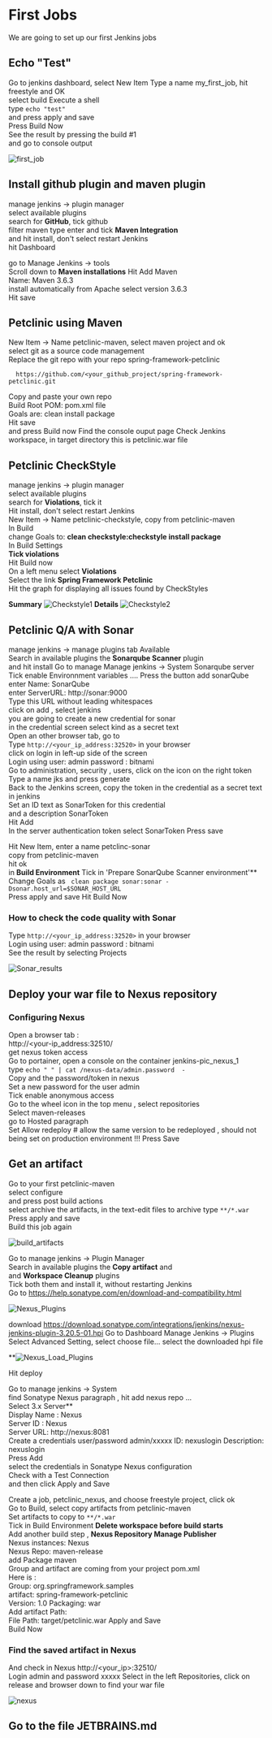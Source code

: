# First Jobs
We are going to set up our first Jenkins jobs    

## Echo "Test" 
Go to jenkins dashboard, select New Item 
Type a name my_first_job, hit freestyle and OK      
select build Execute a shell   
type ```echo "test"```  
and press  apply and save   
Press Build Now  
See the result by pressing the build #1  
and go to console output  

![first_job](screenshots/first_job.png)


## Install github plugin and maven plugin   
manage jenkins -> plugin manager   
select available plugins  
search for **GitHub**, tick github      
filter maven type enter and tick **Maven Integration**       
and hit install, don't select restart Jenkins  
hit Dashboard  

go to Manage Jenkins -> tools  
Scroll down to **Maven installations**
Hit Add Maven    
Name: Maven 3.6.3  
install automatically from Apache select version 3.6.3  
Hit  save

## Petclinic using Maven 
New Item -> Name petclinic-maven, select  maven project and ok   
select git as a source code management  
Replace the git repo with your repo spring-framework-petclinic
```
  https://github.com/<your_github_project/spring-framework-petclinic.git 
```
Copy and paste your own repo    
Build Root POM: pom.xml file     
Goals are: clean install package   
Hit save   
and press Build now 
Find the console ouput page 
Check Jenkins workspace, in target directory this is petclinic.war file

## Petclinic CheckStyle 
manage jenkins -> plugin manager   
select available plugins  
search for **Violations**, tick it   
Hit install, don't select restart Jenkins    
New Item -> Name petclinic-checkstyle, copy from petclinic-maven  
In Build  
change Goals to: **clean checkstyle:checkstyle install package**  
In Build Settings  
**Tick violations**    
Hit Build now  
On a left menu select **Violations**   
Select the link **Spring Framework Petclinic**   
Hit the graph for displaying all issues found by CheckStyles      

**Summary**
![Checkstyle1](screenshots/checkstyle_summary.png)
**Details**
![Checkstyle2](screenshots/checkstyle_details.png)

## Petclinic Q/A with Sonar 
manage jenkins -> manage plugins  tab Available     
Search in available plugins  the **Sonarqube Scanner** plugin  
and hit install
Go to manage Manage jenkins -> System
Sonarqube server   
Tick enable Environnment variables  ....
Press the button add sonarQube
enter Name: SonarQube  
enter ServerURL: http://sonar:9000    
Type this URL without leading whitespaces  
click on  add , select jenkins   
you are going to create a new credential for sonar     
in the credential screen select kind as a secret text   
Open an other browser tab, go to  
Type ```http://<your_ip_address:32520>``` in your browser    
click on login in left-up side of the screen    
Login using user: admin  password : bitnami  
Go to administration, security , users, click on the icon on the right token  
Type a name jks and press generate     
Back to the Jenkins screen, copy the token in the credential as a secret text in jenkins     
Set an ID text as SonarToken for this credential    
and a description SonarToken     
Hit Add  
In the server authentication token select SonarToken 
Press save 

Hit New Item,  enter a name petclinc-sonar  
copy from petclinic-maven  
hit ok  
in **Build Environment**
Tick in 'Prepare SonarQube Scanner environment'**      
Change Goals as ``` clean package sonar:sonar -Dsonar.host_url=$SONAR_HOST_URL```      
Press apply and save
Hit Build Now  

### How to check the code quality with Sonar
Type ```http://<your_ip_address:32520>``` in your browser  
Login using user: admin  password : bitnami  
See the result by selecting Projects
  
 ![Sonar_results](screenshots/sonar_results.png)

## Deploy your war file to Nexus repository
### Configuring Nexus
Open a browser tab :  
http://<your-ip_address:32510/  
get nexus token access  
Go to portainer, open a console on the container jenkins-pic_nexus_1  
type ``` echo " " | cat /nexus-data/admin.password  - ```  
Copy and the password/token in nexus  
Set a new password for the user admin  
Tick enable anonymous access      
Go to the wheel icon in the top menu , select repositories     
Select maven-releases   
go to Hosted paragraph   
Set Allow redeploy  # allow the same version to be redeployed , should not being set on production environment !!!
Press Save 

## Get an artifact 
Go to your first petclinic-maven   
select configure     
and press post build actions    
select archive the artifacts, in the text-edit files to archive type ```**/*.war```
Press apply and save      
Build this job again

![build_artifacts](screenshots/build_artifacts.png)
 
Go to manage jenkins -> Plugin Manager  
Search in available plugins the **Copy artifact** and   
 and **Workspace Cleanup** plugins  
Tick both them  and install it, without restarting Jenkins  
Go to https://help.sonatype.com/en/download-and-compatibility.html

![Nexus_Plugins](screenshots/nexus_plugin.png)

download
https://download.sonatype.com/integrations/jenkins/nexus-jenkins-plugin-3.20.5-01.hpi 
Go to Dashboard  Manage Jenkins -> Plugins     
Select Advanced Setting, select choose file... select the downloaded hpi file 
 

**![Nexus_Load_Plugins](screenshots/nexus_load_plugin.png)

Hit deploy  

Go to manage jenkins -> System    
find Sonatype Nexus paragraph , hit add nexus repo ...   
Select 3.x Server**     
Display Name :  Nexus    
Server ID :  Nexus    
Server URL: http://nexus:8081    
Create a credentials user/password  admin/xxxxx ID: nexuslogin  Description: nexuslogin     
Press Add    
select the credentials in Sonatype Nexus configuration    
Check with a Test Connection    
and then click Apply and Save  

Create a job, petclinic_nexus, and choose freestyle project, click ok  
Go to Build, select copy artifacts from petclinic-maven    
Set artifacts to copy to ```**/*.war ```  
Tick in Build Environment **Delete workspace before build starts**  
Add another build step , **Nexus Repository Manage Publisher**      
Nexus instances:  Nexus  
Nexus Repo: maven-release   
add Package maven   
Group and artifact are coming from your project pom.xml  
Here is :  
Group: org.springframework.samples  
artifact: spring-framework-petclinic  
Version: 1.0
Packaging: war  
Add artifact Path:  
File Path: target/petclinic.war 
Apply and Save  
Build Now  

### Find the saved artifact in Nexus
And check in Nexus http://<your_ip>:32510/  
Login admin and password xxxxx 
Select in the left  Repositories, click on release and browser down to find your war file

![nexus](screenshots/nexus_repository.png)

## Go to the file JETBRAINS.md



